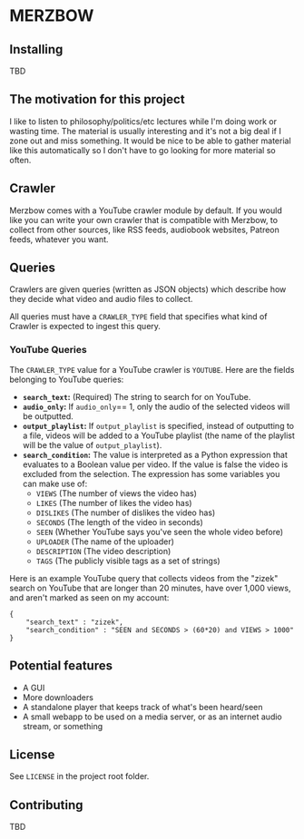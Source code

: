 # MERZBOW

## Installing

TBD

## The motivation for this project

I like to listen to philosophy/politics/etc lectures while I'm doing work or wasting time. The material is usually interesting and it's not a big deal if I zone out and miss something. It would be nice to be able to gather material like this automatically so I don't have to go looking for more material so often.

## Crawler

Merzbow comes with a YouTube crawler module by default. If you would like you can write your own crawler that is compatible with Merzbow, to collect from other sources, like RSS feeds, audiobook websites, Patreon feeds, whatever you want.

## Queries

Crawlers are given queries (written as JSON objects) which describe how they decide what video and audio files to collect. 

All queries must have a `CRAWLER_TYPE` field that specifies what kind of Crawler is expected to ingest this query.

### YouTube Queries 

The `CRAWLER_TYPE` value for a YouTube crawler is `YOUTUBE`.
Here are the fields belonging to YouTube queries:

- **`search_text`:** (Required) The string to search for on YouTube.
- **`audio_only`:** If `audio_only`== 1, only the audio of the selected videos will be outputted.
- **`output_playlist`:** If `output_playlist` is specified, instead of outputting to a file, videos will be added to a YouTube playlist (the name of the playlist will be the value of `output_playlist`).
- **`search_condition`:** The value is interpreted as a Python expression that evaluates to a Boolean value per video. If the value is false the video is excluded from the selection. The expression has some variables you can make use of:
    - `VIEWS` (The number of views the video has)
    - `LIKES` (The number of likes the video has)
    - `DISLIKES` (The number of dislikes the video has)
    - `SECONDS` (The length of the video in seconds)
    - `SEEN` (Whether YouTube says you've seen the whole video before)
    - `UPLOADER` (The name of the uploader)
    - `DESCRIPTION` (The video description)
    - `TAGS` (The publicly visible tags as a set of strings)
    
Here is an example YouTube query that collects videos from the "zizek" search on YouTube that are longer than 20 minutes, have over 1,000 views, and aren't marked as seen on my account:
```
{
    "search_text" : "zizek",
    "search_condition" : "SEEN and SECONDS > (60*20) and VIEWS > 1000"
}
```

## Potential features

- A GUI
- More downloaders
- A standalone player that keeps track of what's been heard/seen
- A small webapp to be used on a media server, or as an internet audio stream, or something

## License

See `LICENSE` in the project root folder.

## Contributing

TBD
